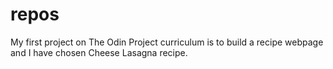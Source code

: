 # repos
My first project on The Odin Project curriculum is to build a recipe webpage and I have chosen Cheese Lasagna recipe.
